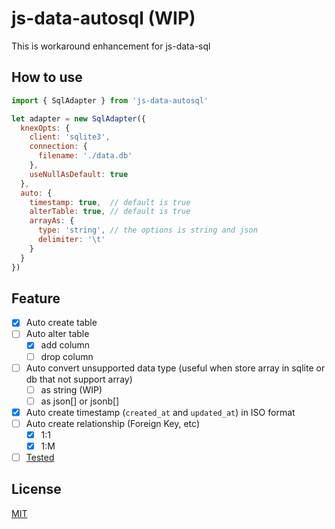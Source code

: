 # js-data-autosql (WIP)
This is workaround enhancement for js-data-sql

## How to use

```javascript
import { SqlAdapter } from 'js-data-autosql'

let adapter = new SqlAdapter({
  knexOpts: {
    client: 'sqlite3',
    connection: {
      filename: './data.db'
    },
    useNullAsDefault: true
  },
  auto: {
    timestamp: true,  // default is true
    alterTable: true, // default is true
    arrayAs: {
      type: 'string', // the options is string and json
      delimiter: '\t'
    }
  }
})
```

## Feature

- [x] Auto create table
- [ ] Auto alter table
  - [x] add column
  - [ ] drop column
- [ ] Auto convert unsupported data type (useful when store array in sqlite or db that not support array)
  - [ ] as string (WIP)
  - [ ] as json[] or jsonb[]
- [x] Auto create timestamp (`created_at` and `updated_at`) in ISO format
- [ ] Auto create relationship (Foreign Key, etc)
  - [x] 1:1
  - [x] 1:M
- [ ] [Tested](https://github.com/js-data/js-data-adapter-tests)

## License
[MIT](./LICENSE)
